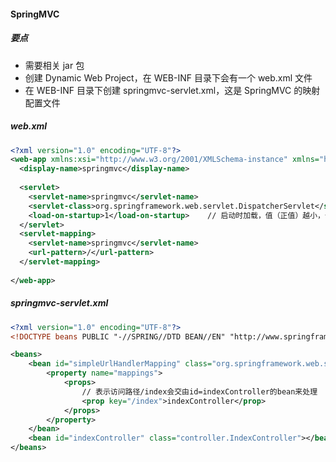 #### SpringMVC

##### 要点

- 需要相关 jar 包
- 创建 Dynamic Web Project，在 WEB-INF 目录下会有一个 web.xml 文件
- 在 WEB-INF 目录下创建 springmvc-servlet.xml，这是 SpringMVC 的映射配置文件

##### web.xml

```xml
<?xml version="1.0" encoding="UTF-8"?>
<web-app xmlns:xsi="http://www.w3.org/2001/XMLSchema-instance" xmlns="http://java.sun.com/xml/ns/javaee" xsi:schemaLocation="http://java.sun.com/xml/ns/javaee http://java.sun.com/xml/ns/javaee/web-app_3_0.xsd" id="WebApp_ID" version="3.0">
  <display-name>springmvc</display-name>
  
  <servlet>
    <servlet-name>springmvc</servlet-name>
    <servlet-class>org.springframework.web.servlet.DispatcherServlet</servlet-class>
    <load-on-startup>1</load-on-startup>	// 启动时加载，值（正值）越小，优先级越高
  </servlet>
  <servlet-mapping>
    <servlet-name>springmvc</servlet-name>
    <url-pattern>/</url-pattern>
  </servlet-mapping>
  
</web-app>
```

##### springmvc-servlet.xml 

```xml
<?xml version="1.0" encoding="UTF-8"?>
<!DOCTYPE beans PUBLIC "-//SPRING//DTD BEAN//EN" "http://www.springframework.org/dtd/spring-beans.dtd">

<beans>
    <bean id="simpleUrlHandlerMapping" class="org.springframework.web.servlet.handler.SimpleUrlHandlerMapping">
        <property name="mappings">
            <props>
                // 表示访问路径/index会交由id=indexController的bean来处理
                <prop key="/index">indexController</prop>	
            </props>
        </property>
    </bean>
    <bean id="indexController" class="controller.IndexController"></bean>
</beans>
```

